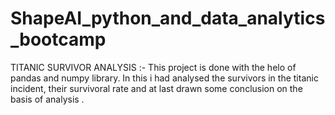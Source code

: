 # ShapeAI_python_and_data_analytics_bootcamp

TITANIC SURVIVOR ANALYSIS :- This project is done with the helo of pandas and numpy library. In this i had analysed the survivors in the titanic incident, their survivoral rate and at last drawn some conclusion on the basis of analysis .

